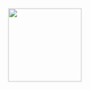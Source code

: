 ###

<img align="left" height="150" src="https://media.discordapp.net/attachments/1168648440834703411/1271997551691825333/CarrdieQNA.gif?ex=66b95f88&is=66b80e08&hm=b36b85d236b60833fd949efdb9bf4aba3d558b5f9766b450b0b29ee86a1a6805&=&width=350&height=350"  />

###
